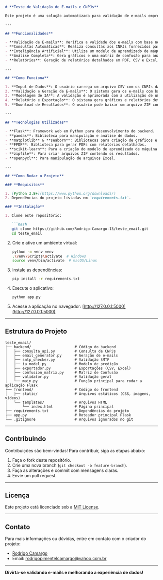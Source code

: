 ```markdown
# **Teste de Validação de E-mails e CNPJs**

Este projeto é uma solução automatizada para validação de e-mails empresariais, baseada em CNPJs, com funcionalidades adicionais de análise e relatórios detalhados. Ele utiliza inteligência artificial para prever a probabilidade de um e-mail ser válido ou não, integrando diferentes fontes de dados como a Receita Federal, além de fornecer gráficos e relatórios completos para análise.

---

## **Funcionalidades**

- **Validação de E-mails**: Verifica a validade dos e-mails com base no padrão de domínios conhecidos e formatos específicos.
- **Consultas Automáticas**: Realiza consultas aos CNPJs fornecidos para obter as informações da empresa e gerar os e-mails.
- **Inteligência Artificial**: Utiliza um modelo de aprendizado de máquina (Random Forest) para classificar e-mails com base em nome e sobrenome.
- **Análise Completa**: Gera gráficos e uma matriz de confusão para analisar a precisão do modelo.
- **Relatórios**: Geração de relatórios detalhados em PDF, CSV e Excel, incluindo métricas de classificação, totais por domínio e CNPJ, padrões de e-mail e muito mais.

---

## **Como Funciona**

1. **Input de Dados**: O usuário carrega um arquivo CSV com os CNPJs das empresas que deseja validar os e-mails.
2. **Validação e Geração de E-mails**: O sistema gera os e-mails com base nos CNPJs e valida esses e-mails através de um serviço SMTP.
3. **Modelagem de IA**: A validação é aprimorada com a utilização de um modelo de inteligência artificial, treinado para prever a validade de e-mails com base em nome e sobrenome.
4. **Relatório e Exportação**: O sistema gera gráficos e relatórios detalhados, que podem ser exportados em formato PDF, CSV e Excel.
5. **Download de Resultados**: O usuário pode baixar um arquivo ZIP contendo os resultados completos, incluindo os relatórios e gráficos gerados.

---

## **Tecnologias Utilizadas**

- **Flask**: Framework web em Python para desenvolvimento do backend.
- **pandas**: Biblioteca para manipulação e análise de dados.
- **matplotlib** & **seaborn**: Bibliotecas para criação de gráficos e visualizações.
- **FPDF**: Biblioteca para gerar PDFs com relatórios detalhados.
- **scikit-learn**: Para a criação do modelo de aprendizado de máquina (Random Forest).
- **zipfile**: Para criar arquivos ZIP contendo os resultados.
- **openpyxl**: Para manipulação de arquivos Excel.

---

## **Como Rodar o Projeto**

### **Requisitos**

1. [Python 3.8+](https://www.python.org/downloads/)
2. Dependências do projeto listadas em `requirements.txt`.

### **Instalação**

1. Clone este repositório:

   ```bash
   git clone https://github.com/Rodrigo-Camargo-13/teste_email.git
   cd teste_email
   ```

2. Crie e ative um ambiente virtual:

   ```bash
   python -m venv venv
   .\venv\Scripts\activate  # Windows
   source venv/bin/activate  # macOS/Linux
   ```

3. Instale as dependências:

   ```bash
   pip install -r requirements.txt
   ```

4. Execute o aplicativo:

   ```bash
   python app.py
   ```

5. Acesse a aplicação no navegador: [http://127.0.0.1:5000](http://127.0.0.1:5000)

---

## **Estrutura do Projeto**

```plaintext
teste_email/
├── backend/                    # Código do backend
│   ├── consulta_api.py         # Consulta de CNPJs
│   ├── email_generator.py      # Geração de e-mails
│   ├── smtp_checker.py         # Validação SMTP
│   ├── ia_model.py             # Modelo de predição
│   ├── exportador.py           # Exportações (CSV, Excel)
│   ├── confusion_matrix.py     # Matriz de Confusão
│   ├── validator.py            # Validação geral
│   └── main.py                 # Função principal para rodar a aplicação Flask
├── frontend/                   # Código do frontend
│   ├── static/                 # Arquivos estáticos (CSS, imagens, vídeos)
│   └── templates/              # Arquivos HTML
│       └── index.html          # Página principal
├── requirements.txt            # Dependências do projeto
├── app.py                      # Roteador principal Flask
└── .gitignore                  # Arquivos ignorados no git
```

---

## **Contribuindo**

Contribuições são bem-vindas! Para contribuir, siga as etapas abaixo:

1. Faça o fork deste repositório.
2. Crie uma nova branch (`git checkout -b feature-branch`).
3. Faça as alterações e commit com mensagens claras.
4. Envie um pull request.

---

## **Licença**

Este projeto está licenciado sob a [MIT License](LICENSE).

---

## **Contato**

Para mais informações ou dúvidas, entre em contato com o criador do projeto:

- [Rodrigo Camargo](https://github.com/Rodrigo-Camargo-13)
- Email: rodrigopimentelcamargo@yahoo.com.br

---

**Divirta-se validando e-mails e melhorando a experiência de dados!**
```
